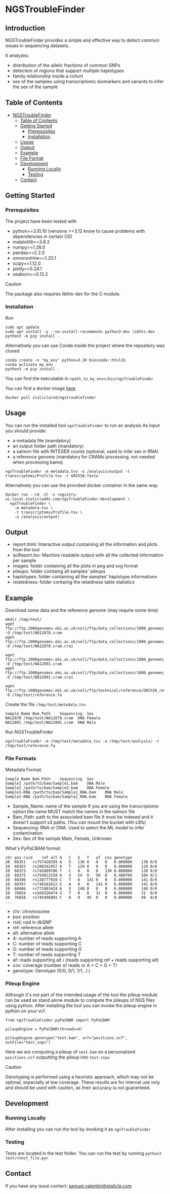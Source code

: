 # NGSTroubleFinder

## Introduction
NGSTroubleFinder provides a simple and effective way to detect common issues in
sequencing datasets.

It analyzes:
  - distribution of the allelic fractions of common SNPs
  - detection of regions that support multiple haplotypes
  - family relationship inside a cohort
  - sex of the samples using transcriptomic biomarkers and variants to infer the sex of the sample

## Table of Contents

- [NGSTroubleFinder](#project-name)
  - [Table of Contents](#table-of-contents)
  - [Getting Started](#getting-started)
    - [Prerequisites](#prerequisites)
    - [Installation](#installation)
  - [Usage](#usage)
  - [Output](#output)
  - [Example](#Example)
  - [File Format](#file-format)
  - [Development](#development)
    - [Running Locally](#running-locally)
    - [Testing](#testing)
  - [Contact](#contact)

## Getting Started

### Prerequisites

The project have been tested with
- python==3.10.10 (versions >=3.12 know to cause problems with dependencies in certain OS)
- matplotlib==3.8.2
- numpy>=1.26.0
- pandas==2.2.0
- onnxruntime==1.20.1
- scipy==1.12.0
- plotly==5.24.1
- seaborn==0.13.2

> [!CAUTION]
> The package also requires libhts-dev for the C module.

### Installation

Run
```
sudo apt update
sudo apt install -y --no-install-recommends python3-dev libhts-dev
python3 -m pip install .
```

Alternatively you can use Conda inside the project where the repository was cloned

```
conda create -n "my_env" python=3.10 bioconda::htslib
conda activate my_env
python3 -m pip install .
```

You can find the executable in ```<path_to_my_env>/bin/ngsTroubleFinder```


You can find a docker image [here](https://hub.docker.com/r/staliclarnd/ngstroublefinder)
```
docker pull staliclarnd/ngstroublefinder
```

## Usage

You can run the installed tool `ngsTroubleFinder` to run an analysis
As input you should provide:
- a metadata file (mandatory)
- an output folder path (mandatory)
- a salmon file with INTEGER counts (optional, used to infer sex in RNA)
- a reference genome (mandatory for CRAMs processing, not needed when processing bams)

```
ngsTroubleFinder -m metadata.tsv -o /analysis/output -t transcriptomicProfile.tsv -r GRCh38.fasta
```

Alternatively you can use the provided docker container in the same way.
```
docker run --rm -it -v registry-ui.local.stalicladds.com/ngsTroubleFinder:development \
  ngsTroubleFinder \
	-m metadata.tsv \
	-t transcriptomicProfile.tsv \
	-o /analysis/output/
```

## Output
- report.html: Interactive output containing all the information and plots from the tool
- qcReport.tsv: Machine readable output with all the collected information per sample
- images: folder containing all the plots in png and svg format
- pileups: folder cointaing all samples' pileups
- haplotypes: folder containing all the samples' haplotype informations
- relatedness: folder containig the relatdness table statistics


## Example
Download some data and the reference genome (may require some time)
```
mkdir /tmp/test/
wget ftp://ftp.1000genomes.ebi.ac.uk/vol1/ftp/data_collections/1000_genomes_project/data/CEU/NA12878/exome_alignment/NA12878.alt_bwamem_GRCh38DH.20150826.CEU.exome.cram -O /tmp/test/NA12878.cram
wget ftp://ftp.1000genomes.ebi.ac.uk/vol1/ftp/data_collections/1000_genomes_project/data/CEU/NA12878/exome_alignment/NA12878.alt_bwamem_GRCh38DH.20150826.CEU.exome.cram.crai -O /tmp/test/NA12878.cram.crai

wget ftp://ftp.1000genomes.ebi.ac.uk/vol1/ftp/data_collections/1000_genomes_project/data/CEU/NA12891/exome_alignment/NA12891.alt_bwamem_GRCh38DH.20150826.CEU.exome.cram -O /tmp/test/NA12891.cram
wget ftp://ftp.1000genomes.ebi.ac.uk/vol1/ftp/data_collections/1000_genomes_project/data/CEU/NA12891/exome_alignment/NA12891.alt_bwamem_GRCh38DH.20150826.CEU.exome.cram.crai -O /tmp/test/NA12891.cram.crai

wget ftp://ftp.1000genomes.ebi.ac.uk/vol1/ftp/technical/reference/GRCh38_reference_genome/GRCh38_full_analysis_set_plus_decoy_hla.fa -O /tmp/test/reference.fa
```

Create the file ```/tmp/test/metadata.tsv```
```
Sample_Name	Bam_Path	Sequencing	Sex
NA12878	/tmp/test/NA12878.cram	DNA	Female
NA12891	/tmp/test/NA12891.cram	DNA	Male
```

Run NGSTroubleFinder
```
ngsTroubleFinder -m /tmp/test/metadata.tsv -o /tmp/test/analysis/ -r /tmp/test/reference.fa
```

### File Formats

Metadata Format:
```
Sample_Name	Bam_Path	Sequencing	Sex
Sample1	/path/to/bam/Sample1.bam	DNA	Male
Sample2	/path/to/bam/Sample2.bam	DNA	Female
Sample1-RNA	/path/to/bam/Sample1_RNA.bam	RNA	Male
Sample2-RNA	/path/to/bam/Sample2_RNA.bam	RNA	Female
```

- Sample_Name: name of the sample
  If you are using the transcriptome option the name MUST match the names in the salmon file
- Bam_Path: path to the associated bam file
  It must be indexed and it doesn't support s3 paths. (You can mount the bucket with s3fs)
- Sequencing: RNA or DNA. Used to select the ML model to infer contamination
- Sex: Sex of the sample Male, Female, Unknown


What's PyPaCBAM format:
```
chr	pos	rsid	ref	alt	A	C	G	T	af	cov	genotype
20	68351	rs757428359	A	G	130	0	0	0	0.000000	130	0/0
20	68363	rs200192457	A	T	129	0	0	0	0.000000	129	0/0
20	68373	rs745889706	T	C	0	0	0	130	0.000000	130	0/0
20	68375	rs754912258	A	G	54	0	50	0	0.480769	104	0/1
20	68396	rs138777928	C	T	0	141	0	0	0.000000	141	0/0
20	68397	rs748102612	G	A	0	0	141	0	0.000000	141	0/0
20	68406	rs771803424	A	G	140	0	0	0	0.000000	140	0/0
20	76654	rs564320474	G	T	0	0	31	0	0.000000	31	0/0
20	76658	rs745496891	C	A	0	49	0	0	0.000000	49	0/0
...
```

 - chr: chromosome
 - pos: position
 - rsid: rsid in dbSNP
 - ref: reference allele
 - alt: alternative allele
 - A: number of reads supporting A
 - C: number of reads supporting C
 - G: number of reads supporting G
 - T: number of reads supporting T
 - af: reads supporting alt / (reads supporting ref + reads supporting alt)
 - cov: coverage (number of reads or A + C + G + T)
 - genotype: Genotype (0/0, 0/1, 1/1, ./.)

### Pileup Engine
Although it's not part of the intended usage of the tool the pileup module can be used as stand alone module to compute the pileups of NGS files using python.
After installing the tool you can invoke the pileup engine in python on your vcf.
```
from ngsTroubleFinder.pyPaCBAM import PyPaCBAM

pileupEngine = PyPaCBAM(threads=4)

pileupEngine.genotype("test.bam", vcf="positions.vcf", outFile="test.snps")
```
Here we are computing a pileup of `test.bam` on a personalized `positions.vcf` outputting the pileup into `test.snps`

> [!CAUTION]
> Genotyping is performed using a heuristic approach, which may not be optimal, especially at low coverage. These results are for internal use only and should be used with caution, as their accuracy is not guaranteed.


## Development
### Running Locally

After installing you can run the tool by invoking it as `ngsTroubleFinder`

### Testing

Tests are located in the test folder. You can run the test by running
`python3 test/<test_file.py>`

## Contact

If you have any issue contact: samuel.valentini@stalicla.com
